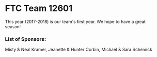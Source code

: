 # FTC Team 12601

This year (2017-2018) is our team's first year. We hope to have a great season!

### List of Sponsors:
Misty & Neal Kramer, Jeanette & Hunter Corbin, Michael & Sara Schemick

